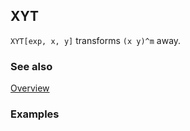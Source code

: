 ## XYT

`XYT[exp, x, y]` transforms  `(x y)^m` away.

### See also

[Overview](Extra/FeynCalc.md)

### Examples